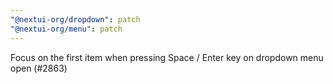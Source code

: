 ```yaml
---
"@nextui-org/dropdown": patch
"@nextui-org/menu": patch
---
```


Focus on the first item when pressing Space / Enter key on dropdown menu open (#2863)
